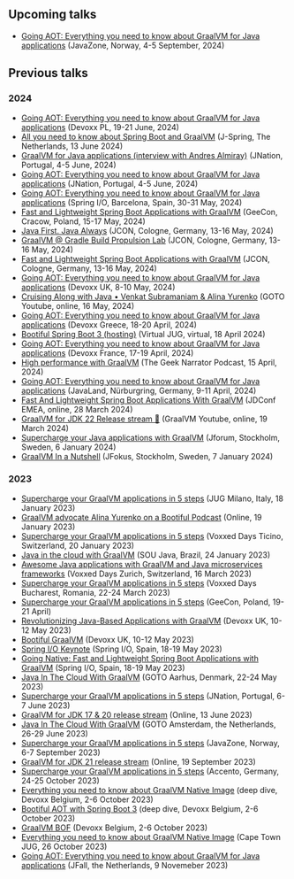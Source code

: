 ## Upcoming talks

* [Going AOT: Everything you need to know about GraalVM for Java applications](https://2024.javazone.no/) (JavaZone, Norway, 4-5 September, 2024)


## Previous talks

### 2024

* [Going AOT: Everything you need to know about GraalVM for Java applications](https://devoxx.pl/) (Devoxx PL, 19-21 June, 2024)
* [All you need to know about Spring Boot and GraalVM](https://jspring.nl/) (J-Spring, The Netherlands, 13 June 2024)
* [GraalVM for Java applications (interview with Andres Almiray)](https://www.youtube.com/watch?v=jHswmuUzmmI) (JNation, Portugal, 4-5 June, 2024)
* [Going AOT: Everything you need to know about GraalVM for Java applications](https://jnation.pt/) (JNation, Portugal, 4-5 June, 2024)
* [Going AOT: Everything you need to know about GraalVM for Java applications](https://www.youtube.com/watch?v=YclrKfEUHrI) (Spring I/O, Barcelona, Spain, 30-31 May, 2024)
* [Fast and Lightweight Spring Boot Applications with GraalVM](https://2024.geecon.org/speakers/info.html?id=888) (GeeCon, Cracow, Poland, 15-17 May, 2024)
* [Java First. Java Always](https://2024.europe.jcon.one/) (JCON, Cologne, Germany, 13-16 May, 2024)
* [GraalVM @ Gradle Build Propulsion Lab](https://x.com/i/broadcasts/1ypJdkBZAqvGW) (JCON, Cologne, Germany, 13-16 May, 2024)
* [Fast and Lightweight Spring Boot Applications with GraalVM](https://2024.europe.jcon.one/) (JCON, Cologne, Germany, 13-16 May, 2024)
* [Going AOT: Everything you need to know about GraalVM for Java applications](https://www.youtube.com/watch?v=t4Hwra4t83w) (Devoxx UK, 8-10 May, 2024)
* [Cruising Along with Java • Venkat Subramaniam & Alina Yurenko](https://www.youtube.com/watch?v=5mudzKW0tFI) (GOTO Youtube, online, 16 May, 2024)
* [Going AOT: Everything you need to know about GraalVM for Java applications](https://www.devoxx.fr/schedule/talk/?id=21862) (Devoxx Greece, 18-20 April, 2024)
* [Bootiful Spring Boot 3 (hosting)](https://www.meetup.com/virtualjug/events/299675358/) (Virtual JUG, virtual, 18 April 2024)
* [Going AOT: Everything you need to know about GraalVM for Java applications](https://www.youtube.com/watch?v=ukY9Kzu6sc0) (Devoxx France, 17-19 April, 2024)
* [High performance with GraalVM](https://www.youtube.com/watch?v=0272oxUbmgc) (The Geek Narrator Podcast, 15 April, 2024)
* [Going AOT: Everything you need to know about GraalVM for Java applications](https://my.doag.org/events/javaland/2024/agenda/#eventDay.1712613600) (JavaLand, Nürburgring, Germany, 9-11 April, 2024)
* [Fast And Lightweight Spring Boot Applications With GraalVM](https://jdconf.com/agenda.html#alinay-session) (JDConf EMEA, online, 28 March 2024)
* [GraalVM for JDK 22 Release stream 🚀](https://www.youtube.com/watch?v=xRcHlBnljwA) (GraalVM Youtube, online, 19 March 2024)
* [Supercharge your Java applications with GraalVM](https://jforum.confetti.events/jforum-118-meetup) (Jforum, Stockholm, Sweden, 6 January 2024)
* [GraalVM In a Nutshell](https://www.youtube.com/watch?v=R9m_HpmbquY) (JFokus, Stockholm, Sweden, 7 January 2024)

### 2023

* [Supercharge your GraalVM applications in 5 steps](https://www.youtube.com/watch?v=ujTAEU9vM90) (JUG Milano, Italy, 18 January 2023)
* [GraalVM advocate Alina Yurenko on a Bootiful Podcast](https://bootifulpodcast.podbean.com/e/graalvm-advocate-alina-yurenko-on-a-bootiful-podcast/) (Online, 19 January 2023)
* [Supercharge your GraalVM applications in 5 steps](https://voxxeddays.com/ticino/talk-details/?id=6362) (Voxxed Days Ticino, Switzerland, 20 January 2023)
* [Java in the cloud with GraalVM](https://www.youtube.com/watch?v=cBrG_zowokY&t=3670s) (SOU Java, Brazil, 24 January 2023)
* [Awesome Java applications with GraalVM and Java microservices frameworks](https://www.youtube.com/watch?v=7OKc7Eyuins) (Voxxed Days Zurich, Switzerland, 16 March 2023)
* [Supercharge your GraalVM applications in 5 steps](https://romania.voxxeddays.com/supercharge-your-native-image-applications/) (Voxxed Days Bucharest, Romania, 22-24 March 2023)
* [Supercharge your GraalVM applications in 5 steps](https://www.youtube.com/watch?v=GqzeHctH9Rg) (GeeCon, Poland, 19-21 April)
* [Revolutionizing Java-Based Applications with GraalVM](https://www.youtube.com/watch?v=Az_Soo7LYIQ) (Devoxx UK, 10-12 May 2023)
* [Bootiful GraalVM](https://www.youtube.com/watch?v=3OBhk1c0GBs) (Devoxx UK, 10-12 May 2023)
* [Spring I/O Keynote](https://youtu.be/IgmeFeTU1a4?t=1227) (Spring I/O, Spain, 18-19 May 2023)
* [Going Native: Fast and Lightweight Spring Boot Applications with GraalVM](https://www.youtube.com/watch?v=8umoZWj6UcU) (Spring I/O, Spain, 18-19 May 2023)
* [Java In The Cloud With GraalVM](https://www.youtube.com/watch?v=cT-nq3Ghv2E) (GOTO Aarhus, Denmark, 22-24 May 2023)
* [Supercharge your GraalVM applications in 5 steps](https://jnation.pt/speakers/) (JNation, Portugal, 6-7 June 2023)
* [GraalVM for JDK 17 & 20 release stream](https://www.youtube.com/watch?v=lWhEg-6DqM0) (Online, 13 June 2023)
* [Java In The Cloud With GraalVM](https://gotoams.nl/2023/sessions/2492/java-in-the-cloud-with-graalvm) (GOTO Amsterdam, the Netherlands, 26-29 June 2023)
* [Supercharge your GraalVM applications in 5 steps](https://2023.javazone.no/program) (JavaZone, Norway, 6-7 September 2023)
* [GraalVM for JDK 21 release stream](https://www.youtube.com/watch?v=L2xtYwFRAPo) (Online, 19 September 2023)
* [Supercharge your GraalVM applications in 5 steps](https://2023.accento.dev/talks/) (Accento, Germany, 24-25 October 2023)
* [Everything you need to know about GraalVM Native Image](https://www.youtube.com/watch?v=QMwtJojhzl8) (deep dive, Devoxx Belgium, 2-6 October 2023)
* [Bootiful AOT with Spring Boot 3](https://www.youtube.com/watch?v=M-7r35sttQI) (deep dive, Devoxx Belgium, 2-6 October 2023)
* [GraalVM BOF](https://devoxx.be/talk/?id=42006) (Devoxx Belgium, 2-6 October 2023)
* [Everything you need to know about GraalVM Native Image](https://www.slideshare.net/alinayurenko/everything-you-need-to-know-about-graalvm-native-image) (Cape Town JUG, 26 October 2023)
* [Going AOT: Everything you need to know about GraalVM for Java applications](https://jfall.nl/timetable/) (JFall, the Netherlands, 9 Novemeber 2023)
